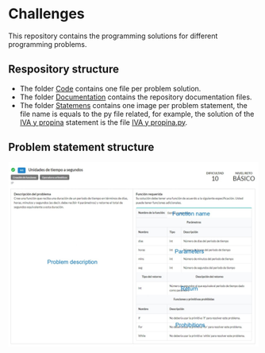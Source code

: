 # Challenges

This repository contains the programming solutions for different programming problems.

## Respository structure

- The folder [Code](/Code/) contains one file per problem solution.
- The folder [Documentation](/Documentation/) contains the repository documentation files.
- The folder [Statemens](/Statemens/) contains one image per problem statement, the file name is equals to the py file related, for example, the solution of the [IVA y propina](/Statements/IVA%20y%20propina.png) statement is the file [IVA y propina.py](/Code/IVA%20y%20propina.py).

## Problem statement structure

![](/Documentation/Problem%20statement%20structure_page-0001.jpg)
